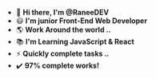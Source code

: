 * :wave: **Hi there, I'm @RaneeDEV**
* :smiley: **I'm junior Front-End Web Developer**
* :earth_americas: **Work Around the world ..**
* :books: **I'm Learning JavaScript & React**     
* :zap: **Quickly complete tasks ..**
* :heavy_check_mark: **97% complete works!**
